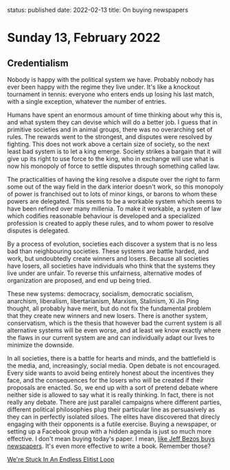status: published
date: 2022-02-13
title: On buying newspapers

# Sunday 13, February 2022

## Credentialism

Nobody is happy with the political system we have.
Probably nobody has ever been happy with the regime they live under.
It's like a knockout tournament in tennis: everyone who enters ends up losing his last match, 
with a single exception, whatever the number of entries.

Humans have spent an enormous amount of time thinking about why this is, and what system they can devise which will do a better job.
I guess that in primitive societies and in animal groups, there was no overarching set of rules.
The rewards went to the strongest, and disputes were resolved by fighting.
This does not work above a certain size of society, so the next least bad system is to let a king emerge.
Society strikes a bargain that it will give up its right to use force to the king, who in exchange will use what is now his 
monopoly of force to settle disputes through something called law.

The practicalities of having the king resolve a dispute over the right to farm some out of the way field in the dark interior
doesn't work, so this monopoly of power is franchised out to lots of minor kings, or barons to whom these powers are delegated.
This seems to be a workable system which seems to have been refined over many millenia.
To make it workable, a system of law which codifies reasonable behaviour is developed and a specialized profession is 
created to apply these rules, and to whom power to resolve disputes is delegated. 

By a process of evolution, societies each discover a system that is no less bad than neighbouring societies. 
These systems are battle harded, and work, but undoubtedly create winners and losers. 
Because all societies have losers, all societies have individuals who think that the systems they live under are unfair.
To reverse this unfairness, alternative modes of organization are proposed, and end up being tried.

These new systems: democracy, socialism, democratic socialism, anarchism, liberalism, libertarianism, Marxism, Stalinism, Xi Jin Ping thought, all probably have merit, but do not fix the fundamental problem that they create new winners and new losers.
There is another system, conservatism, which is the thesis that however bad the current system is all alternative systems will be even worse, 
and at least we know exactly where the flaws in our current system are and can individually adapt our 
lives to minimize the downside.

In all societies, there is a battle for hearts and minds, and the battlefield is the media, and, increasingly, social media.
Open debate is not encouraged. Every side wants to avoid being entirely honest about the incentives they face, and the consequences for the 
losers who will be created if their proposals are enacted.
So, we end up with a sort of pretend debate where neither side is allowed to say what it is really thinking. 
In fact, there is not really any debate. There are just parallel campaigns where different parties, different political philosophies 
plug their particular line as persuasively as they can in perfectly isolated siloes. 
The elites have discovered that direcly engaging with their opponents is a futile exercise.
Buying a newspaper, or setting up a Facebook group with a hidden agenda is just so much more effective. 
I don't mean buying today's paper. I mean, [like Jeff Bezos buys newspapers](https://www.bbc.co.uk/news/av/business-23582797).
It's even more effective to write a book. Remember those?

[We're Stuck In An Endless Elitist Loop](https://concoda.substack.com/p/were-stuck-in-an-endless-elitist)